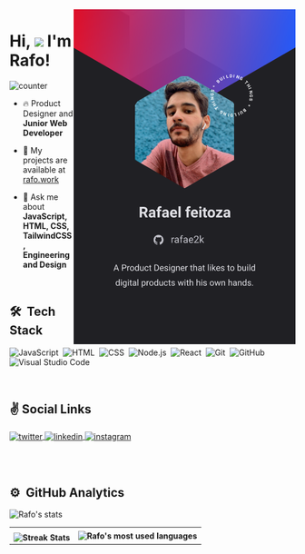 
<img align="right" height="590em" src="https://raw.githubusercontent.com/rafae2k/nft-card-frontendmentor/ec9a9c50e7f354ad1627a5ededc02df98be62825/images/icon-clock.svg"/>
<h1 align="left">Hi, <img src="https://raw.githubusercontent.com/kaueMarques/kaueMarques/master/hi.gif" width="30px"> I'm Rafo!</h1>

![counter](https://enhidfim5w4jdxw.m.pipedream.net)

- 🔥 Product Designer and **Junior Web Developer**

- 🔭 My projects are available at [rafo.work](https://rafo.work)

- 💬 Ask me about **JavaScript, HTML, CSS, TailwindCSS, Engineering and Design**

<br>

## 🛠 &nbsp;Tech Stack

![JavaScript](https://img.shields.io/badge/JavaScript-F7DF1E?style=for-the-badge&logo=javascript&logoColor=black)&nbsp;
![HTML](https://img.shields.io/badge/HTML5-E34F26?style=for-the-badge&logo=html5&logoColor=white)&nbsp;
![CSS](https://img.shields.io/badge/CSS3-1572B6?style=for-the-badge&logo=css3&logoColor=white)&nbsp;
![Node.js](https://img.shields.io/badge/-Node.js-026E00?style=for-the-badge&logo=node.js&logoColor=white)&nbsp;
![React](https://img.shields.io/badge/-React-61DAFB?style=for-the-badge&logo=react&logoColor=black)&nbsp;
![Git](https://img.shields.io/badge/-Git-FF0000?style=for-the-badge&logo=git&logoColor=white)&nbsp;
![GitHub](https://img.shields.io/badge/-GitHub-05122A?style=for-the-badge&logo=github&logoColor=white)&nbsp;
![Visual Studio Code](https://img.shields.io/badge/-Visual%20Studio%20Code-05122A?style=for-the-badge&logo=visual-studio-code&logoColor=007ACC)&nbsp;

<!-- ![Markdown](https://img.shields.io/badge/-Markdown-05122A?style=flat&logo=markdown)&nbsp;
![PostgreSQL](https://img.shields.io/badge/-PostgreSQL-05122A?style=flat&logo=postgresql)&nbsp;
![SQLite](https://img.shields.io/badge/-SQLite-05122A?style=flat&logo=sqlite)&nbsp; -->

<br>

## &#9996; Social Links

<a href="https://twitter.com/hm_rafo" target="_blank">
  <img align="center" src="https://img.shields.io/badge/Twitter-hm__rafo-blue?logo=twitter&style=for-the-badge" alt="twitter"/>  
</a>
<a href="https://linkedin.com/in/eurafo" target="_blank">
  <img align="center" src="https://img.shields.io/badge/Linkedin-rafael&nbsp;feitoza-0A66C2?logo=linkedin&style=for-the-badge&logoColor=white" alt="linkedin"/>
</a>
<a href="https://instagram.com/eu.rafo" target="_blank">
 <img align="center" src="https://img.shields.io/badge/eurafo-e2006d?style=for-the-badge&logo=instagram&logoColor=white" alt="instagram"/>
</a>

<br><br>

## ⚙️ &nbsp;GitHub Analytics

<table>
  <th>
    <img height="250em" align="middle" src="http://github-readme-streak-stats.herokuapp.com?user=rafae2k&theme=radical&date_format=M%20j%5B%2C%20Y%5D" alt="Streak Stats"/>
  </th>
  <th>
    <img height="252em" src="https://github-readme-stats.vercel.app/api/top-langs/?username=maykbrito&layout=compact&theme=radical" alt="Rafo's most used languages"/>    
  </th>
  <tr>
    <img width="530em" src="https://github-readme-stats.vercel.app/api?username=rafae2k&show_icons=true&theme=radical&count_private=true" alt="Rafo's stats"/>
  </tr>
</table>




<!-- - 👋 Hi, I’m Rafael, but you can call me Rafo


- 👀 I’m interested in ...
  
  - UX/UI 
  - Design
  - Front-end Developing
  - iOS Developing

- 🌱 I’m currently learning ...

  // Front-end:
  - HTML
  - Javascript
  - CSS
  
  // UX/UI
  
  // Project Management 

- 📫 How to reach me ...
    
  * [Linkedin](https://www.linkedin.com/in/rafaeljrf/)
  * [Instagram](https://www.instagram.com/eu.rafo) -->

  
